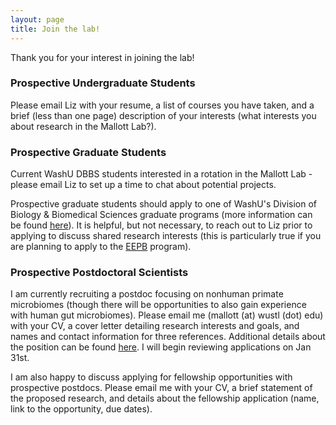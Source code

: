 ```yaml
---
layout: page
title: Join the lab!
---
```

Thank you for your interest in joining the lab!

### Prospective Undergraduate Students

Please email Liz with your resume, a list of courses you have taken, and a brief (less than one page) description of your interests (what interests you about research in the Mallott Lab?).

### Prospective Graduate Students

Current WashU DBBS students interested in a rotation in the Mallott Lab - please email Liz to set up a time to chat about potential projects.

Prospective graduate students should apply to one of WashU's Division of Biology & Biomedical Sciences graduate programs (more information can be found [here](https://dbbs.wustl.edu/Pages/index.aspx)). It is helpful, but not necessary, to reach out to Liz prior to applying to discuss shared research interests (this is particularly true if you are planning to apply to the [EEPB](https://dbbs.wustl.edu/divprograms/eepb/Pages/default.aspx) program).

### Prospective Postdoctoral Scientists

I am currently recruiting a postdoc focusing on nonhuman primate microbiomes (though there will be opportunities to also gain experience with human gut microbiomes). Please email me (mallott (at) wustl (dot) edu) with your CV, a cover letter detailing research interests and goals, and names and contact information for three references. Additional details about the position can be found [here](https://wustl.wd1.myworkdayjobs.com/en-US/External/details/Postdoctoral-Research-Associate---Arts---Sciences_JR71608?q=JR71608). I will begin reviewing applications on Jan 31st.

I am also happy to discuss applying for fellowship opportunities with prospective postdocs. Please email me with your CV, a brief statement of the proposed research, and details about the fellowship application (name, link to the opportunity, due dates).
